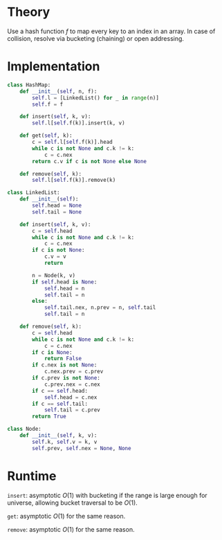 

# Theory
Use a hash function $f$ to map every key to an index in an array. In case of collision, resolve via bucketing (chaining) or open addressing.

# Implementation
```python
class HashMap:
	def __init__(self, n, f):
		self.l = [LinkedList() for _ in range(n)]
		self.f = f

	def insert(self, k, v):
		self.l[self.f(k)].insert(k, v)

	def get(self, k):
		c = self.l[self.f(k)].head
		while c is not None and c.k != k:
			c = c.nex
		return c.v if c is not None else None

	def remove(self, k):
		self.l[self.f(k)].remove(k)

class LinkedList:
	def __init__(self):
		self.head = None
		self.tail = None

	def insert(self, k, v):
		c = self.head
		while c is not None and c.k != k:
			c = c.nex
		if c is not None:
			c.v = v
			return

		n = Node(k, v)
		if self.head is None:
			self.head = n
			self.tail = n
		else:
			self.tail.nex, n.prev = n, self.tail
			self.tail = n

	def remove(self, k):
		c = self.head
		while c is not None and c.k != k:
			c = c.nex
		if c is None:
			return False
		if c.nex is not None:
			c.nex.prev = c.prev
		if c.prev is not None:
			c.prev.nex = c.nex
		if c == self.head:
			self.head = c.nex
		if c == self.tail:
			self.tail = c.prev
		return True

class Node:
	def __init__(self, k, v):
		self.k, self.v = k, v
		self.prev, self.nex = None, None
```

# Runtime
`insert`: asymptotic $O(1)$ with bucketing if the range is large enough for universe, allowing bucket traversal to be $O(1)$.

`get`: asymptotic $O(1)$ for the same reason.

`remove`: asymptotic $O(1)$ for the same reason.


